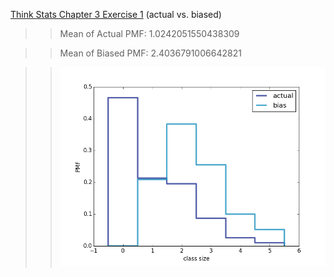 [Think Stats Chapter 3 Exercise 1](http://greenteapress.com/thinkstats2/html/thinkstats2004.html#toc31) (actual vs. biased)

>> Mean of Actual PMF: 1.0242051550438309

>> Mean of Biased PMF: 2.4036791006642821

>> ![Actual vs. Biased PMF graph](img/actualvbiased.png)
